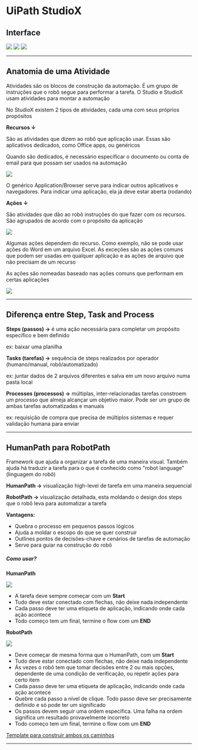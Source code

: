 # UiPath StudioX

## Interface

![](imgs/uipath_imgs/interface_i.png)
![](imgs/uipath_imgs/interface_ii.png)
![](imgs/uipath_imgs/interface_iii.png)
***

## Anatomia de uma Atividade

Atividades são os blocos de construção da automação. É um grupo de instruções que o robô segue para performar a tarefa. O Studio e StudioX usam atividades para montar a automação

No StudioX existem 2 tipos de atividades, cada uma com seus próprios propósitos 

**Recursos ↓** 

São as atividades que dizem ao robô que aplicação usar. Essas são aplicativos dedicados, como Office apps, ou genéricos

Quando são dedicados, é necessário especificar o documento ou conta de email para que possam ser usados na automação

![](imgs/uipath_imgs/recursos.gif)

O genérico Application/Browser serve para indicar outros aplicativos e navegadores. Para indicar uma aplicação, ela já deve estar aberta (rodando)


**Ações ↓**

São atividades que dão ao robô instruções do que fazer com os recursos. São agrupados de acordo com o propósito da aplicação

![](imgs/uipath_imgs/acoes.gif)

Algumas ações dependem do recurso. Como exemplo, não se pode usar ações do Word em um arquivo Excel. As exceções são as ações comuns que podem ser usadas em qualquer aplicação e as ações de arquivo que não precisam de um recurso

As ações são nomeadas baseado nas ações comuns que performam em certas aplicações

![](imgs/uipath_imgs/recursos_x_acoes.gif)

***

## Diferença entre Step, Task and Process

**Steps (passos) →** é uma ação necessária para completar um propósito específico e bem definido

ex: baixar uma planilha 

**Tasks (tarefas) →** sequência de steps realizados por operador (humano/manual, robô/automatizado)

ex: juntar dados de 2 arquivos diferentes e salva em um novo arquivo numa pasta local

**Processes (processos) →** múltiplas, inter-relacionadas tarefas constroem um processo que almeja alcançar um objetivo maior. Pode ser um grupo de ambas tarefas automatizadas e manuais

ex: requisição de compra que precisa de múltiplos sistemas e requer validação humana para enviar 

***

## HumanPath para RobotPath

Framework que ajuda a organizar a tarefa de uma maneira visual. Também ajuda há traduzir a tarefa para o que é conhecido como "robot language" (linguagem do robô)

**HumanPath →** visualização high-level de tarefa em uma maneira sequencial

**RobotPath →** visualização detalhada, esta moldando o design dos steps que o robô leva para automatizar a tarefa

**Vantagens:**

- Quebra o processo em pequenos passos lógicos
- Ajuda a moldar o escopo do que se quer construir
- Outlines pontos de decisões-chave e cenários de tarefas de automação
- Serve para guiar na construção do robô 

##### Como usar?

**HumanPath**

![](imgs/uipath_imgs/humanpath.gif)

- A tarefa deve sempre começar com um **Start**
- Tudo deve estar conectado com flechas, não deixe nada independente
- Cada passo deve ter uma etiqueta de aplicação, indicando onde cada ação acontece
- Todo começo tem um final, termine o flow com um **END**


**RobotPath**

![](imgs/uipath_imgs/robotpath.gif)

- Deve começar de mesma forma que o HumanPath, com um **Start**
- Tudo deve estar conectado com flechas, não deixe nada independente
- Ás vezes o robô tem que tomar decisões entre 2 ou mais opções, dependente de uma condição de verificação, ou repetir ações para certo item
- Cada passo deve ter uma etiqueta de aplicação, indicando onde cada ação acontece
- Quebre cada passo a nível de clique. Todo passo deve ser precisamente definido e só pode ter um significado
- Os passos devem seguir uma ordem específica. Uma falha na ordem significa um resultado provavelmente incorreto
- Todo começo tem um final, termine o flow com um **END**

[Template para construir ambos os caminhos](HumanPath%20-%20RobotPath%20Templates%20-StudioX.pptx)

***